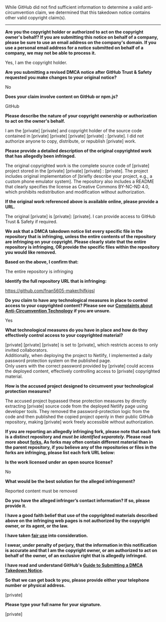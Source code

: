 While GitHub did not find sufficient information to determine a valid anti-circumvention claim, we determined that this takedown notice contains other valid copyright claim(s).

---

**Are you the copyright holder or authorized to act on the copyright owner's behalf? If you are submitting this notice on behalf of a company, please be sure to use an email address on the company's domain. If you use a personal email address for a notice submitted on behalf of a company, we may not be able to process it.**

Yes, I am the copyright holder.

**Are you submitting a revised DMCA notice after GitHub Trust & Safety requested you make changes to your original notice?**

No

**Does your claim involve content on GitHub or npm.js?**

GitHub

**Please describe the nature of your copyright ownership or authorization to act on the owner's behalf.**

I am the [private] [private] and copyright holder of the source code contained in [private] [private] [private] [private] : [private]. I did not authorize anyone to copy, distribute, or republish [private] work.

**Please provide a detailed description of the original copyrighted work that has allegedly been infringed.**

The original copyrighted work is the complete source code of [private] project stored in the [private] [private] [private] : [private]. The project includes original implementation of [briefly describe your project, e.g., a custom phone emulator system]. The repository also includes a README that clearly specifies the license as Creative Commons BY-NC-ND 4.0, which prohibits redistribution and modification without authorization.

**If the original work referenced above is available online, please provide a URL.**

The original [private] is [private]: [private]. I can provide access to GitHub Trust & Safety if required.

**We ask that a DMCA takedown notice list every specific file in the repository that is infringing, unless the entire contents of the repository are infringing on your copyright. Please clearly state that the entire repository is infringing, OR provide the specific files within the repository you would like removed.**

**Based on the above, I confirm that:**

The entire repository is infringing

**Identify the full repository URL that is infringing:**

https://github.com/fnan5605-maker/hjfkjgsl

**Do you claim to have any technological measures in place to control access to your copyrighted content? Please see our <a href="https://docs.github.com/articles/guide-to-submitting-a-dmca-takedown-notice#complaints-about-anti-circumvention-technology">Complaints about Anti-Circumvention Technology</a> if you are unsure.**

Yes

**What technological measures do you have in place and how do they effectively control access to your copyrighted material?**

[private] [private] [private] is set to [private], which restricts access to only invited collaborators.  
Additionally, when deploying the project to Netlify, I implemented a daily password protection system on the published page.  
Only users with the correct password provided by [private] could access the deployed content, effectively controlling access to [private] copyrighted material.

**How is the accused project designed to circumvent your technological protection measures?**

The accused project bypassed these protection measures by directly extracting [private] source code from the deployed Netlify page using developer tools.
They removed the password-protection logic from the code and then published the copied project openly in their public GitHub repository, making [private] work freely accessible without authorization.

**If you are reporting an allegedly infringing fork, please note that each fork is a distinct repository and <i>must be identified separately</i>. Please read more about <a href="https://docs.github.com/articles/dmca-takedown-policy#b-what-about-forks-or-whats-a-fork">forks.</a> As forks may often contain different material than in the parent repository, if you believe any of the repositories or files in the forks are infringing, please list each fork URL below:**

**Is the work licensed under an open source license?**

No

**What would be the best solution for the alleged infringement?**

Reported content must be removed

**Do you have the alleged infringer’s contact information? If so, please provide it.**

**I have a good faith belief that use of the copyrighted materials described above on the infringing web pages is not authorized by the copyright owner, or its agent, or the law.**

**I have taken <a href="https://www.lumendatabase.org/topics/22">fair use</a> into consideration.**

**I swear, under penalty of perjury, that the information in this notification is accurate and that I am the copyright owner, or am authorized to act on behalf of the owner, of an exclusive right that is allegedly infringed.**

**I have read and understand GitHub's <a href="https://docs.github.com/articles/guide-to-submitting-a-dmca-takedown-notice/">Guide to Submitting a DMCA Takedown Notice</a>.**

**So that we can get back to you, please provide either your telephone number or physical address.**

[private]

**Please type your full name for your signature.**

[private]
